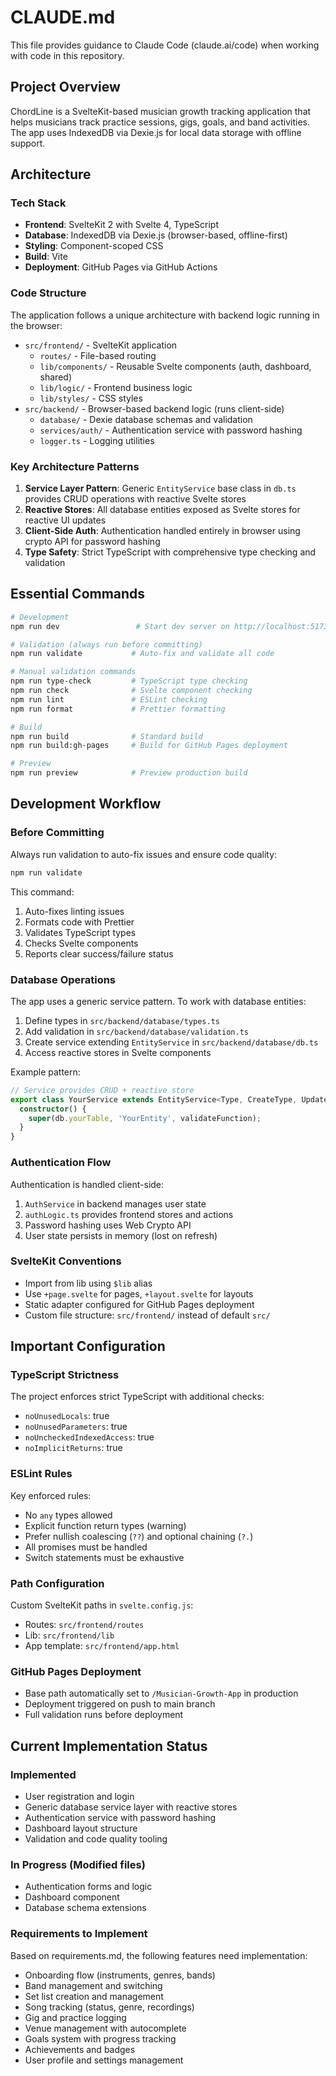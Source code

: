 # CLAUDE.md

This file provides guidance to Claude Code (claude.ai/code) when working with code in this repository.

## Project Overview

ChordLine is a SvelteKit-based musician growth tracking application that helps musicians track practice sessions, gigs, goals, and band activities. The app uses IndexedDB via Dexie.js for local data storage with offline support.

## Architecture

### Tech Stack

- **Frontend**: SvelteKit 2 with Svelte 4, TypeScript
- **Database**: IndexedDB via Dexie.js (browser-based, offline-first)
- **Styling**: Component-scoped CSS
- **Build**: Vite
- **Deployment**: GitHub Pages via GitHub Actions

### Code Structure

The application follows a unique architecture with backend logic running in the browser:

- `src/frontend/` - SvelteKit application
  - `routes/` - File-based routing
  - `lib/components/` - Reusable Svelte components (auth, dashboard, shared)
  - `lib/logic/` - Frontend business logic
  - `lib/styles/` - CSS styles
- `src/backend/` - Browser-based backend logic (runs client-side)
  - `database/` - Dexie database schemas and validation
  - `services/auth/` - Authentication service with password hashing
  - `logger.ts` - Logging utilities

### Key Architecture Patterns

1. **Service Layer Pattern**: Generic `EntityService` base class in `db.ts` provides CRUD operations with reactive Svelte stores
2. **Reactive Stores**: All database entities exposed as Svelte stores for reactive UI updates
3. **Client-Side Auth**: Authentication handled entirely in browser using crypto API for password hashing
4. **Type Safety**: Strict TypeScript with comprehensive type checking and validation

## Essential Commands

```bash
# Development
npm run dev                 # Start dev server on http://localhost:5173

# Validation (always run before committing)
npm run validate           # Auto-fix and validate all code

# Manual validation commands
npm run type-check         # TypeScript type checking
npm run check              # Svelte component checking
npm run lint               # ESLint checking
npm run format             # Prettier formatting

# Build
npm run build              # Standard build
npm run build:gh-pages     # Build for GitHub Pages deployment

# Preview
npm run preview            # Preview production build
```

## Development Workflow

### Before Committing

Always run validation to auto-fix issues and ensure code quality:

```bash
npm run validate
```

This command:

1. Auto-fixes linting issues
2. Formats code with Prettier
3. Validates TypeScript types
4. Checks Svelte components
5. Reports clear success/failure status

### Database Operations

The app uses a generic service pattern. To work with database entities:

1. Define types in `src/backend/database/types.ts`
2. Add validation in `src/backend/database/validation.ts`
3. Create service extending `EntityService` in `src/backend/database/db.ts`
4. Access reactive stores in Svelte components

Example pattern:

```typescript
// Service provides CRUD + reactive store
export class YourService extends EntityService<Type, CreateType, UpdateType> {
  constructor() {
    super(db.yourTable, 'YourEntity', validateFunction);
  }
}
```

### Authentication Flow

Authentication is handled client-side:

1. `AuthService` in backend manages user state
2. `authLogic.ts` provides frontend stores and actions
3. Password hashing uses Web Crypto API
4. User state persists in memory (lost on refresh)

### SvelteKit Conventions

- Import from lib using `$lib` alias
- Use `+page.svelte` for pages, `+layout.svelte` for layouts
- Static adapter configured for GitHub Pages deployment
- Custom file structure: `src/frontend/` instead of default `src/`

## Important Configuration

### TypeScript Strictness

The project enforces strict TypeScript with additional checks:

- `noUnusedLocals`: true
- `noUnusedParameters`: true
- `noUncheckedIndexedAccess`: true
- `noImplicitReturns`: true

### ESLint Rules

Key enforced rules:

- No `any` types allowed
- Explicit function return types (warning)
- Prefer nullish coalescing (`??`) and optional chaining (`?.`)
- All promises must be handled
- Switch statements must be exhaustive

### Path Configuration

Custom SvelteKit paths in `svelte.config.js`:

- Routes: `src/frontend/routes`
- Lib: `src/frontend/lib`
- App template: `src/frontend/app.html`

### GitHub Pages Deployment

- Base path automatically set to `/Musician-Growth-App` in production
- Deployment triggered on push to main branch
- Full validation runs before deployment

## Current Implementation Status

### Implemented

- User registration and login
- Generic database service layer with reactive stores
- Authentication service with password hashing
- Dashboard layout structure
- Validation and code quality tooling

### In Progress (Modified files)

- Authentication forms and logic
- Dashboard component
- Database schema extensions

### Requirements to Implement

Based on requirements.md, the following features need implementation:

- Onboarding flow (instruments, genres, bands)
- Band management and switching
- Set list creation and management
- Song tracking (status, genre, recordings)
- Gig and practice logging
- Venue management with autocomplete
- Goals system with progress tracking
- Achievements and badges
- User profile and settings management
